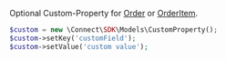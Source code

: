 Optional Custom-Property for [Order][Order] or [OrderItem][OrderItem].

```php
$custom = new \Connect\SDK\Models\CustomProperty();
$custom->setKey('customField');
$custom->setValue('custom value');
```

[OrderItem]: OrderItem.md
[Order]: Order.md
